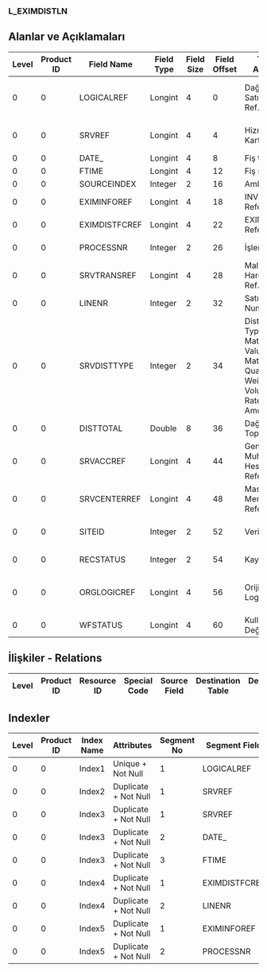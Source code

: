 ### L_EXIMDISTLN

## Alanlar ve Açıklamaları

**Level**|**Product ID**|**Field Name**|**Field Type**|**Field Size**|**Field Offset**|**Türkçe Açıklama**|**Expression**
-----|-----|-----|-----|-----|-----|-----|-----
0|0|LOGICALREF|Longint|4|0|Dağıtım Fişi Satırları Log. Ref.|Distribution Slip Lines Logical Reference
0|0|SRVREF|Longint|4|4|Hizmet Kartları Ref.|Service Cards Reference
0|0|DATE_|Longint|4|8|Fiş tarihi|Slip Date
0|0|FTIME|Longint|4|12|Fiş saati|Slip Hour
0|0|SOURCEINDEX|Integer|2|16|Ambar|Warehouse
0|0|EXIMINFOREF|Longint|4|18|INVEXIMINFO Reference|INVEXIMINFO Reference
0|0|EXIMDISTFCREF|Longint|4|22|EXIMDISTFC Reference|EXIMDISTFC Reference
0|0|PROCESSNR|Integer|2|26|İşlem Sırası|Transaction Order
0|0|SRVTRANSREF|Longint|4|28|Malzeme Hareketleri Ref.|Item Transactions Reference
0|0|LINENR|Integer|2|32|Satır Numarası|Line Number
0|0|SRVDISTTYPE|Integer|2|34|Distribution Type ;1: Material Value;2: Material Quantity;3: Weight;4: Volume;5: Rate;6: Amount01|Distribution Type ;1: Material Value;2: Material Quantity;3: Weight;4: Volume;5: Rate;6: Amount01
0|0|DISTTOTAL|Double|8|36|Dağılacak Toplam|Total to Distribute
0|0|SRVACCREF|Longint|4|44|Genel Muhasebe Hesapları Referansı|General Ledger Accounts Reference
0|0|SRVCENTERREF|Longint|4|48|Masraf Merkezi Referansı|Overhead Pools Reference
0|0|SITEID|Integer|2|52|Veri Merkezi|Data Processing Site
0|0|RECSTATUS|Integer|2|54|Kayıt Durumu|Record Status
0|0|ORGLOGICREF|Longint|4|56|Orijinal Kayıt Log. Ref.|Original Record Logical Reference
0|0|WFSTATUS|Longint|4|60|Kullanımda Değil|Not In Use

## İlişkiler - Relations

**Level**|**Product ID**|**Resource ID**|**Special Code**|**Source Field**|**Destination Table**|**Destination Field**|**Relation Type**|**Extra Condition**
-----|-----|-----|-----|-----|-----|-----|-----|-----

## Indexler

**Level**|**Product ID**|**Index Name**|**Attributes**|**Segment No**|**Segment Field**|**Sense**
-----|-----|-----|-----|-----|-----|-----
0|0|Index1|Unique + Not Null|1|LOGICALREF|Ascending
0|0|Index2|Duplicate + Not Null|1|SRVREF|Ascending
0|0|Index3|Duplicate + Not Null|1|SRVREF|Ascending
0|0|Index3|Duplicate + Not Null|2|DATE_|Ascending
0|0|Index3|Duplicate + Not Null|3|FTIME|Ascending
0|0|Index4|Duplicate + Not Null|1|EXIMDISTFCREF|Ascending
0|0|Index4|Duplicate + Not Null|2|LINENR|Ascending
0|0|Index5|Duplicate + Not Null|1|EXIMINFOREF|Ascending
0|0|Index5|Duplicate + Not Null|2|PROCESSNR|Ascending
